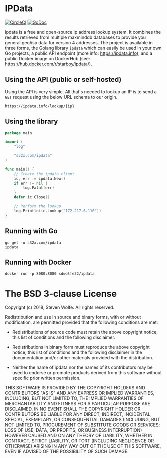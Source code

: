 # IPData

[![CircleCI](https://circleci.com/gh/starboy/ipdata.svg?style=svg)](https://circleci.com/gh/starboy/ipdata)
[![GoDoc](https://godoc.org/github.com/starboy/ipdata/ipdata?status.svg)](https://godoc.org/github.com/starboy/ipdata/verifier)

ipdata is a free and open-source ip address lookup system. It combines the results retrieved from multiple maxminddb databases to provide you general geo/isp data for version 4 addresses. The project is available in three forms, the Golang library `ipdata` which can easily be used in your own Go projects, a public API endpoint (more info: https://ipdata.info), and a public Docker image on DockerHub (see: https://hub.docker.com/r/starboy/ipdata/).

## Using the API (public or self-hosted)

Using the API is very simple. All that's needed to lookup an IP is to send a `GET` request using the below URL schema to our origin.
```
https://ipdata.info/lookup/{ip}
```

## Using the library

```go
package main

import (
    "log"

    "s32x.com/ipdata"
)

func main() {
    // Create the ipdata client
    ic, err := ipdata.New()
    if err != nil {
        log.Fatal(err)
    }
    defer ic.Close()

    // Perform the lookup
    log.Println(ic.Lookup("172.217.6.110"))
}
```

## Running with Go

```
go get -u s32x.com/ipdata
ipdata
```

## Running with Docker

```
docker run -p 8080:8080 sdwolfe32/ipdata
```

The BSD 3-clause License
========================

Copyright (c) 2018, Steven Wolfe. All rights reserved.

Redistribution and use in source and binary forms, with or without modification,
are permitted provided that the following conditions are met:

 - Redistributions of source code must retain the above copyright notice,
   this list of conditions and the following disclaimer.

 - Redistributions in binary form must reproduce the above copyright notice,
   this list of conditions and the following disclaimer in the documentation
   and/or other materials provided with the distribution.

 - Neither the name of ipdata nor the names of its contributors may
   be used to endorse or promote products derived from this software without
   specific prior written permission.

THIS SOFTWARE IS PROVIDED BY THE COPYRIGHT HOLDERS AND CONTRIBUTORS "AS IS" AND
ANY EXPRESS OR IMPLIED WARRANTIES, INCLUDING, BUT NOT LIMITED TO, THE IMPLIED
WARRANTIES OF MERCHANTABILITY AND FITNESS FOR A PARTICULAR PURPOSE ARE
DISCLAIMED. IN NO EVENT SHALL THE COPYRIGHT HOLDER OR CONTRIBUTORS BE LIABLE FOR
ANY DIRECT, INDIRECT, INCIDENTAL, SPECIAL, EXEMPLARY, OR CONSEQUENTIAL DAMAGES
(INCLUDING, BUT NOT LIMITED TO, PROCUREMENT OF SUBSTITUTE GOODS OR SERVICES;
LOSS OF USE, DATA, OR PROFITS; OR BUSINESS INTERRUPTION) HOWEVER CAUSED AND ON
ANY THEORY OF LIABILITY, WHETHER IN CONTRACT, STRICT LIABILITY, OR TORT
(INCLUDING NEGLIGENCE OR OTHERWISE) ARISING IN ANY WAY OUT OF THE USE OF THIS
SOFTWARE, EVEN IF ADVISED OF THE POSSIBILITY OF SUCH DAMAGE.
